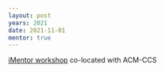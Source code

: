 ```yaml
---
layout: post
years: 2021
date: 2021-11-01
mentor: true
---
```


[iMentor workshop](https://sites.google.com/vt.edu/imentor) co-located with ACM-CCS